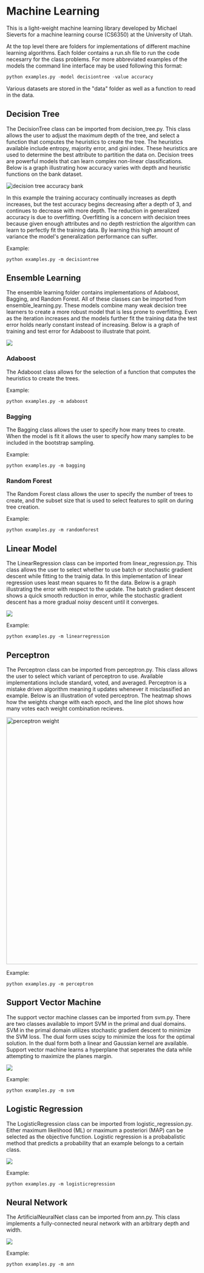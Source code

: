 # Machine Learning

This is a light-weight machine learning library developed by Michael Sieverts for a machine learning course (CS6350) at the University of Utah.

At the top level there are folders for implementations of different machine learning algorithms. Each folder contains a run.sh file to run the code necesarry for the class problems. For more abbreviated examples of the models the command line interface may be used following this format:

```python
python examples.py -model decisiontree -value accuracy
```

Various datasets are stored in the "data" folder as well as a function to read in the data. 

## Decision Tree

The DecisionTree class can be imported from decision_tree.py. This class allows the user to adjust the maximum depth of the tree, and select a function that computes the heuristics to create the tree. The heuristics available include entropy, majority error, and gini index. These heuristics are used to determine the best attribute to partition the data on. Decision trees are powerful models that can learn complex non-linear classifications. Below is a graph illustrating how accuracy varies with depth and heuristic functions on the bank dataset. 

![decision tree accuracy bank](plots/decisionTree_bank_accuracy.png)

In this example the training accuracy continually increases as depth increases, but the test accuracy begins decreasing after a depth of 3, and continues to decrease with more depth. The reduction in generalized accuracy is due to overfitting. Overfitting is a concern with decision trees because given enough attributes and no depth restriction the algorithm can learn to perfectly fit the training data. By learning this high amount of variance the model's generalization performance can suffer.

Example:
```
python examples.py -m decisiontree
```

## Ensemble Learning

The ensemble learning folder contains implementations of Adaboost, Bagging, and Random Forest. All of these classes can be imported from ensemble_learning.py. These models combine many weak decision tree learners to create a more robust model that is less prone to overfitting. Even as the iteration increases and the models further fit the training data the test error holds nearly constant instead of increasing. Below is a graph of training and test error for Adaboost to illustrate that point. 

![](plots/ensemble_Adaboost_error_grid.png)

### Adaboost

The Adaboost class allows for the selection of a function that computes the heuristics to create the trees.

Example:
```
python examples.py -m adaboost
```

### Bagging

The Bagging class allows the user to specify how many trees to create. When the model is fit it allows the user to specify how many samples to be included in the bootstrap sampling. 

Example:
```
python examples.py -m bagging
```

### Random Forest

The Random Forest class allows the user to specify the number of trees to create, and the subset size that is used to select features to split on during tree creation.

Example:
```
python examples.py -m randomforest
```

## Linear Model

The LinearRegression class can be imported from linear_regression.py. This class allows the user to select whether to use batch or stochastic gradient descent while fitting to the trainig data. In this implementation of linear regression uses least mean squares to fit the data. Below is a graph illustrating the error with respect to the update. The batch gradient descent shows a quick smooth reduction in error, while the stochastic gradient descent has a more gradual noisy descent until it converges. 

![](plots/linearRegression_error.png)

Example:
```
python examples.py -m linearregression
```

## Perceptron

The Perceptron class can be imported from perceptron.py. This class allows the user to select which variant of perceptron to use. Available implementations include standard, voted, and averaged. Perceptron is a mistake driven algorithm meaning it updates whenever it misclassified an example. Below is an illustration of voted perceptron. The heatmap shows how the weights change with each epoch, and the line plot shows how many votes each weight combination recieves. 

<img src=plots/perceptron_weight.png  alt="perceptron weight" width="650">

Example:
```
python examples.py -m perceptron
```

## Support Vector Machine

The support vector machine classes can be imported from svm.py. There are two classes available to import SVM in the primal and dual domains. SVM in the primal domain utilizes stochastic gradient descent to minimize the SVM loss. The dual form uses scipy to minimize the loss for the optimal solution. In the dual form both a linear and Gaussian kernel are available. Support vector machine learns a hyperplane that seperates the data while attempting to maximize the planes margin. 

![](plots/svm_weight.png)

Example:
```
python examples.py -m svm
```

## Logistic Regression

The LogisticRegression class can be imported from logistic_regression.py. Either maximum likelihood (ML) or maximum a posteriori (MAP) can be selected as the objective function. Logistic regression is a probabalistic method that predicts a probability that an example belongs to a certain class. 

![](plots/logisticRegression_loss.png)

Example:
```
python examples.py -m logisticregression
```

## Neural Network

The ArtificialNeuralNet class can be imported from ann.py. This class implements a fully-connected neural network with an arbitrary depth and width.

![](plots/nn_loss.png)

Example:
```
python examples.py -m ann
```
